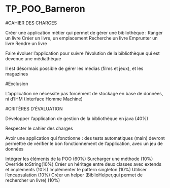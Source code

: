 # TP_POO_Barneron
#CAHIER DES CHARGES

Créer une application métier qui permet de gérer une bibliothèque :
Ranger un livre
Créer un livre, un emplacement
Recherche un livre
Emprunter un livre
Rendre un livre

Faire évoluer l’application pour suivre l’évolution de la bibliothèque qui est devenue une médiathèque

Il est désormais possible de gérer les médias (films et jeux), et les magazines

#Exclusion

L’application ne nécessite pas forcément de stockage en base de données, ni d’IHM (Interface Homme Machine)

#CRITÈRES D’ÉVALUATION

Développer l’application de gestion de la bibliothèque en java (40%)

Respecter le cahier des charges

Avoir une application qui fonctionne : des tests automatiques (main) devront permettre de vérifier le bon fonctionnement
de l’application, avec un jeu de données

Intégrer les éléments de la POO (60%)
Surcharger une méthode (10%)
Override toString(10%)
Créer un héritage entre deux classes avec extends et implements (10%)
Implémenter le pattern singleton (10%)
Utiliser l’encapsulation (10%)
Créer un helper (BiblioHelper,qui permet de rechercher un livre) (10%)
